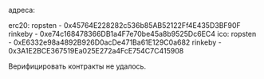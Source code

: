 адреса:

erc20:
ropsten - 0x45764E228282c536b85AB52122Ff4E435D3BF90F
rinkeby - 0xe74c168478366DB1a4F7e70be45a8b9525Dc6EC4
ico:
ropsten - 0xE6332e98a4892B926D0acDe471Ba61E129C0a682
rinkeby - 0x3A1E2BCE367519Ea025E272a4FcE754C7C415908

Верифицировать контракты не удалось.
